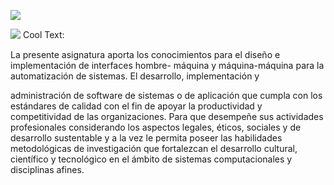 ![](http://tectijuana.edu.mx/wp-content/uploads/2014/11/Heading-Ing-sistemas-2048x672.png)



![](https://images.cooltext.com/5375545.png)
<a href="http://cooltext.com" target="_top"><img src="https://cooltext.com/images/ct_pixel.gif" width="80" height="15" alt="Cool Text: Logo and Graphics Generator" border="0" /></a>


La presente asignatura aporta los conocimientos para el diseño e implementación de interfaces hombre-
máquina y máquina-máquina para la automatización de sistemas. El desarrollo, implementación y

administración de software de sistemas o de aplicación que cumpla con los estándares de calidad con
el fin de apoyar la productividad y competitividad de las organizaciones. Para que desempeñe sus
actividades profesionales considerando los aspectos legales, éticos, sociales y de desarrollo sustentable
y a la vez le permita poseer las habilidades metodológicas de investigación que fortalezcan el
desarrollo cultural, científico y tecnológico en el ámbito de sistemas computacionales y disciplinas
afines.
